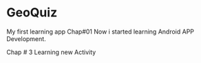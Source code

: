 # GeoQuiz
My first learning app Chap#01
Now i started learning Android APP Development.

Chap # 3 Learning new Activity 
